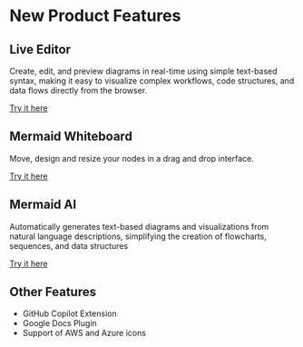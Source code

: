 ﻿# New Product Features

## Live Editor
Create, edit, and preview diagrams in real-time using simple text-based syntax, making it easy to visualize complex workflows, code structures, and data flows directly from the browser.

[Try it here](https://mermaid.live/)

## Mermaid Whiteboard
Move, design and resize your nodes in a drag and drop interface.

[Try it here](https://www.mermaidchart.com/)

## Mermaid AI
Automatically generates text-based diagrams and visualizations from natural language descriptions, simplifying the creation of flowcharts, sequences, and data structures 

[Try it here](https://www.mermaidchart.com/)

## Other Features
- GitHub Copilot Extension
- Google Docs Plugin
- Support of AWS and Azure icons